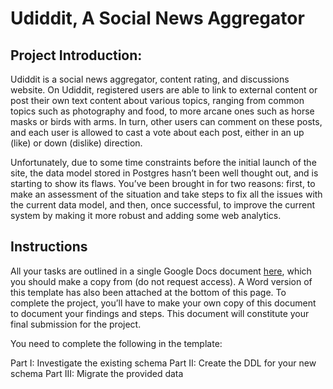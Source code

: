 # Udiddit, A Social News Aggregator

## Project Introduction:
Udiddit is a social news aggregator, content rating, and discussions website. On Udiddit, registered users are able to link to external content or post their own text content about various topics, ranging from common topics such as photography and food, to more arcane ones such as horse masks or birds with arms. In turn, other users can comment on these posts, and each user is allowed to cast a vote about each post, either in an up (like) or down (dislike) direction.

Unfortunately, due to some time constraints before the initial launch of the site, the data model stored in Postgres hasn’t been well thought out, and is starting to show its flaws. You’ve been brought in for two reasons: first, to make an assessment of the situation and take steps to fix all the issues with the current data model, and then, once successful, to improve the current system by making it more robust and adding some web analytics.

## Instructions

All your tasks are outlined in a single Google Docs document [here](https://docs.google.com/document/d/1eQ3jsuU55Vyu6iuKpIqqR0_cC8spVNwM-wyqwtLcGgQ/copy), which you should make a copy from (do not request access). A Word version of this template has also been attached at the bottom of this page. To complete the project, you’ll have to make your own copy of this document to document your findings and steps. This document will constitute your final submission for the project.

You need to complete the following in the template:

Part I: Investigate the existing schema
Part II: Create the DDL for your new schema
Part III: Migrate the provided data

